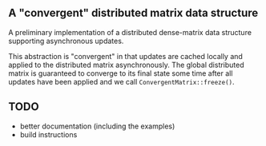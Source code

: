 A "convergent" distributed matrix data structure
------------------------------------------------

A preliminary implementation of a distributed dense-matrix data structure
supporting asynchronous updates.

This abstraction is "convergent" in that updates are cached locally and applied
to the distributed matrix asynchronously. The global distributed matrix is
guaranteed to converge to its final state some time after all updates have been
applied and we call `ConvergentMatrix::freeze()`.

TODO
----
* better documentation (including the examples)
* build instructions
